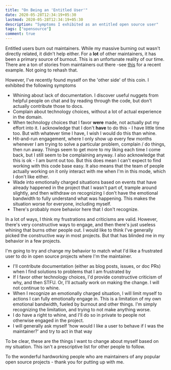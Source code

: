 ```yaml
---
title: "On Being an 'Entitled User'"
date: 2020-05-28T12:34:19+05:30
lastmod: 2020-05-28T12:34:19+05:30
description: "Symptoms I exhibited as an entitled open source user"
tags: ["opensource"]
comment: true
---
```


Entitled users burn out maintainers. While my massive burning out wasn't directly related, it didn't help either. For a __lot__ of other maintainers, it has been a primary source of burnout. This is an unfortunate reality of our time. There are a ton of stories from maintainers out there -see [this](https://twitter.com/michaelwaskom/status/1264295556475731969?s=20) for a recent example. Not going to rehash that.

However, I've recently found myself on the 'other side' of this coin. I exhibited the following symptoms

- Whining about lack of documentation. I discover useful nuggets from helpful people on chat and by reading through the code, but don't actually contribute those to docs.
- Complain about technology choices, without a lot of actual experience in the domain.
- When technology choices that I favor __were__ made, not actually put my effort into it. I acknowledge that I don't __have__ to do this - I have little time too. But with whatever time I have, I wish I would do this than whine.
- Hit-and-run engagement, where I only show up every few months whenever I am trying to solve a particular problem, complain / do things, then run away. Things seem to get more to my liking each time I come back, but I still seem to be complaining anyway. I also acknowledge that this is ok - I am burnt out too. But this does mean I can't expect to find working with this code base easy. It also means that the team of people actually working on it only interact with me when I'm in this mode, which I don't like either.
- Wade into emotionally charged situations based on events that have already happened in the project that I wasn't part of, trample around slightly, and then withdraw on recognizing I don't have the emotional bandwidth to fully understand what was happening. This makes the situation worse for everyone, including myself.
- There's probably more behavior here that I don't recognize.

In a lot of ways, I think my frustrations and criticisms are valid. However, there's very constructive ways to engage, and then there's just useless whining that burns other people out. I would like to think I've generally picked the constructive way in most projects. But that has blinded me in my behavior in a few projects.

I'm going to try and change my behavior to match what I'd like a frustrated user to do in open source projects where I'm the maintainer.
- I'll contribute documentation (either as blog posts, issues, or doc PRs) when I find solutions to problems that I am frustrated by
- If I favor other technology choices, I'd provide constructive criticism of why, and then STFU. Or, I'll actually work on making the change. I will not continue to whine.
- When I recognize an emotionally charged situation, I will limit myself to actions I can fully emotionally engage in. This is a limitation of my own emotional bandwidth, fueled by burnout and other things. I'm simply recognizing the limitation, and trying to not make anything worse.
- I do have a right to whine, and I'll do so in private to people not otherwise engaged in the project.
- I will generally ask myself 'how would I like a user to behave if I was the maintainer?' and try to act in that way

To be clear, these are the things I want to change about myself based on my situation. This isn't a prescriptive list for other people to follow.

To the wonderful hardworking people who are maintainers of any popular open source projects - thank you for putting up with me.
